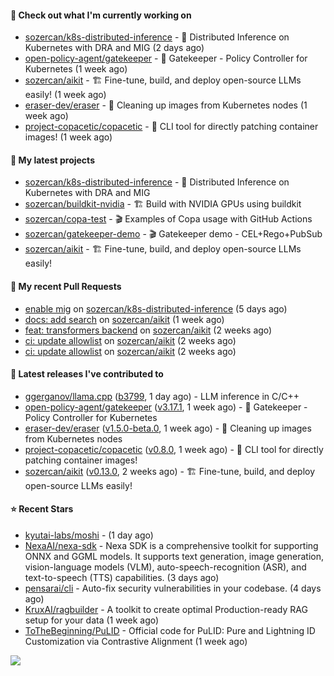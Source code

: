 #### 👷 Check out what I'm currently working on

- [sozercan/k8s-distributed-inference](https://github.com/sozercan/k8s-distributed-inference) - 🦄 Distributed Inference on Kubernetes with DRA and MIG (2 days ago)
- [open-policy-agent/gatekeeper](https://github.com/open-policy-agent/gatekeeper) - 🐊 Gatekeeper - Policy Controller for Kubernetes (1 week ago)
- [sozercan/aikit](https://github.com/sozercan/aikit) - 🏗️ Fine-tune, build, and deploy open-source LLMs easily! (1 week ago)
- [eraser-dev/eraser](https://github.com/eraser-dev/eraser) - 🧹 Cleaning up images from Kubernetes nodes (1 week ago)
- [project-copacetic/copacetic](https://github.com/project-copacetic/copacetic) - 🧵 CLI tool for directly patching container images! (1 week ago)

#### 🌱 My latest projects

- [sozercan/k8s-distributed-inference](https://github.com/sozercan/k8s-distributed-inference) - 🦄 Distributed Inference on Kubernetes with DRA and MIG
- [sozercan/buildkit-nvidia](https://github.com/sozercan/buildkit-nvidia) - 🏗️ Build with NVIDIA GPUs using buildkit
- [sozercan/copa-test](https://github.com/sozercan/copa-test) - 🎬 Examples of Copa usage with GitHub Actions
- [sozercan/gatekeeper-demo](https://github.com/sozercan/gatekeeper-demo) - 🎬 Gatekeeper demo - CEL&#43;Rego&#43;PubSub
- [sozercan/aikit](https://github.com/sozercan/aikit) - 🏗️ Fine-tune, build, and deploy open-source LLMs easily!

#### 🔨 My recent Pull Requests

- [enable mig](https://github.com/sozercan/k8s-distributed-inference/pull/7) on [sozercan/k8s-distributed-inference](https://github.com/sozercan/k8s-distributed-inference) (5 days ago)
- [docs: add search](https://github.com/sozercan/aikit/pull/386) on [sozercan/aikit](https://github.com/sozercan/aikit) (1 week ago)
- [feat: transformers backend](https://github.com/sozercan/aikit/pull/382) on [sozercan/aikit](https://github.com/sozercan/aikit) (2 weeks ago)
- [ci: update allowlist](https://github.com/sozercan/aikit/pull/381) on [sozercan/aikit](https://github.com/sozercan/aikit) (2 weeks ago)
- [ci: update allowlist](https://github.com/sozercan/aikit/pull/380) on [sozercan/aikit](https://github.com/sozercan/aikit) (2 weeks ago)

#### 🚀 Latest releases I've contributed to

- [ggerganov/llama.cpp](https://github.com/ggerganov/llama.cpp) ([b3799](https://github.com/ggerganov/llama.cpp/releases/tag/b3799), 1 day ago) - LLM inference in C/C&#43;&#43;
- [open-policy-agent/gatekeeper](https://github.com/open-policy-agent/gatekeeper) ([v3.17.1](https://github.com/open-policy-agent/gatekeeper/releases/tag/v3.17.1), 1 week ago) - 🐊 Gatekeeper - Policy Controller for Kubernetes
- [eraser-dev/eraser](https://github.com/eraser-dev/eraser) ([v1.5.0-beta.0](https://github.com/eraser-dev/eraser/releases/tag/v1.5.0-beta.0), 1 week ago) - 🧹 Cleaning up images from Kubernetes nodes
- [project-copacetic/copacetic](https://github.com/project-copacetic/copacetic) ([v0.8.0](https://github.com/project-copacetic/copacetic/releases/tag/v0.8.0), 1 week ago) - 🧵 CLI tool for directly patching container images!
- [sozercan/aikit](https://github.com/sozercan/aikit) ([v0.13.0](https://github.com/sozercan/aikit/releases/tag/v0.13.0), 2 weeks ago) - 🏗️ Fine-tune, build, and deploy open-source LLMs easily!

#### ⭐ Recent Stars

- [kyutai-labs/moshi](https://github.com/kyutai-labs/moshi) -  (1 day ago)
- [NexaAI/nexa-sdk](https://github.com/NexaAI/nexa-sdk) - Nexa SDK is a comprehensive toolkit for supporting ONNX and GGML models. It supports text generation, image generation, vision-language models (VLM), auto-speech-recognition (ASR), and text-to-speech (TTS) capabilities. (3 days ago)
- [pensarai/cli](https://github.com/pensarai/cli) - Auto-fix security vulnerabilities in your codebase. (4 days ago)
- [KruxAI/ragbuilder](https://github.com/KruxAI/ragbuilder) - A toolkit to create optimal Production-ready RAG setup for your data (1 week ago)
- [ToTheBeginning/PuLID](https://github.com/ToTheBeginning/PuLID) - Official code for PuLID: Pure and Lightning ID Customization via Contrastive Alignment (1 week ago)

![](https://github-readme-stats.vercel.app/api?username=sozercan&theme=vision-friendly-dark&hide_border=false&include_all_commits=true&count_private=true)
